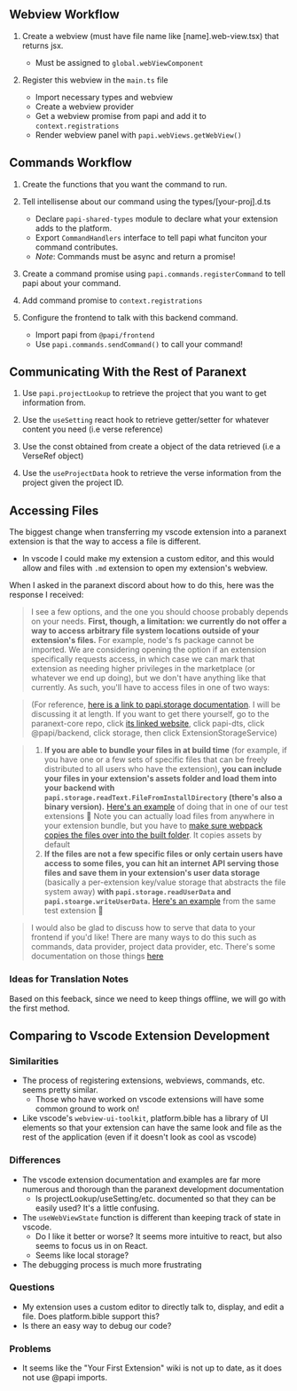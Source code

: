 ## Webview Workflow

1. Create a webview (must have file name like [name].web-view.tsx) that returns jsx.

   - Must be assigned to `global.webViewComponent`

2. Register this webview in the `main.ts` file
   - Import necessary types and webview
   - Create a webview provider
   - Get a webview promise from papi and add it to `context.registrations`
   - Render webview panel with `papi.webViews.getWebView()`

## Commands Workflow

1. Create the functions that you want the command to run.

2. Tell intellisense about our command using the types/[your-proj].d.ts

   - Declare `papi-shared-types` module to declare what your extension adds to the platform.
   - Export `CommandHandlers` interface to tell papi what funciton your command contributes.
   - _Note_: Commands must be async and return a promise!

3. Create a command promise using `papi.commands.registerCommand` to tell papi about your command.

4. Add command promise to `context.registrations`

5. Configure the frontend to talk with this backend command.
   - Import papi from `@papi/frontend`
   - Use `papi.commands.sendCommand()` to call your command!

## Communicating With the Rest of Paranext

1. Use `papi.projectLookup` to retrieve the project that you want to get information from.

2. Use the `useSetting` react hook to retrieve getter/setter for whatever content you need (i.e verse reference)

3. Use the const obtained from create a object of the data retrieved (i.e a VerseRef object)

4. Use the `useProjectData` hook to retrieve the verse information from the project given the project ID.

## Accessing Files

The biggest change when transferring my vscode extension into a paranext extension is that the way to 
access a file is different. 
- In vscode I could make my extension a custom editor, and this would allow 
and files with `.md` extension to open my extension's webview.

When I asked in the paranext discord about how to do this, here was the response I received:

>  I see a few options, and the one you should choose probably depends on your needs. **First, though, a  limitation: we currently do not offer a way to access arbitrary file system locations outside of your extension's files.** For example, node's fs package cannot be imported. We are considering opening the option if an extension specifically requests access, in which case we can mark that extension as needing higher privileges in the marketplace (or whatever we end up doing), but we don't have anything like that currently. As such, you'll have to access files in one of two ways: 

> (For reference, [here is a link to papi.storage documentation](https://paranext.github.io/paranext-core/papi-dts/interfaces/_extension_host_services_extension_storage_service_.ExtensionStorageService.html). I will be discussing it at length. If you want to get there yourself, go to the paranext-core repo, click [its linked website](https://paranext.github.io/paranext-core/), click papi-dts, click @papi/backend, click storage, then click ExtensionStorageService)

> 1. **If you are able to bundle your files in at build time** (for example, if you have one or a few sets of specific files that can be freely distributed to all users who have the extension), **you can include your files in your extension's assets folder and load them into your backend with `papi.storage.readText.FileFromInstallDirectory` (there's also a binary version).** [Here's an example](https://github.com/paranext/paranext-core/blob/850-resource-viewer-images-fix/extensions/src/quick-verse/src/main.ts#L281) of doing that in one of our test extensions 🙂 Note you can actually load files from anywhere in your extension bundle, but you have to [make sure webpack copies the files over into the built folder](https://github.com/paranext/paranext-extension-template/blob/main/webpack/webpack.config.main.ts#L50). It copies assets by default
> 2. **If the files are not a few specific files or only certain users have access to some files, you can hit an internet API serving those files and save them in your extension's user data storage** (basically a per-extension key/value storage that abstracts the file system away) **with `papi.storage.readUserData` and `papi.stoarge.writeUserData`.** [Here's an example](https://github.com/paranext/paranext-core/blob/850-resource-viewer-images-fix/extensions/src/quick-verse/src/main.ts#L290) from the same test extension 🙂

> I would also be glad to discuss how to serve that data to your frontend if you'd like! There are many ways to do this such as commands, data provider, project data provider, etc. There's some documentation on those things [here](https://github.com/paranext/paranext-extension-template/wiki/Extension-Anatomy)

### Ideas for Translation Notes

Based on this feeback, since we need to keep things offline, we will go with the first method. 

## Comparing to Vscode Extension Development

### Similarities

- The process of registering extensions, webviews, commands, etc. seems pretty similar.
  - Those who have worked on vscode extensions will have some common ground to work on!
- Like vscode's `webview-ui-toolkit`, platform.bible has a library of UI elements so that your extension can have the same look and file as the rest of the application (even if it doesn't look as cool as vscode)

### Differences

- The vscode extension documentation and examples are far more numerous and thorough than the paranext development documentation
  - Is projectLookup/useSetting/etc. documented so that they can be easily used? It's a little confusing.
- The `useWebViewState` function is different than keeping track of state in vscode.
  - Do I like it better or worse? It seems more intuitive to react, but also seems to focus us in on React.
  - Seems like local storage?
- The debugging process is much more frustrating

### Questions

- My extension uses a custom editor to directly talk to, display, and edit a file. Does platform.bible support this?
- Is there an easy way to debug our code?

### Problems

- It seems like the "Your First Extension" wiki is not up to date, as it does not use @papi imports.



